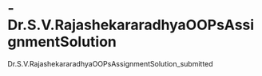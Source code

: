 # -Dr.S.V.RajashekararadhyaOOPsAssignmentSolution
 Dr.S.V.RajashekararadhyaOOPsAssignmentSolution_submitted

